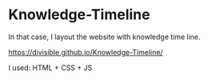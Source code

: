 # Knowledge-Timeline

In that case, I layout the website with knowledge time line.

https://divisible.github.io/Knowledge-Timeline/

I used: HTML + CSS + JS
